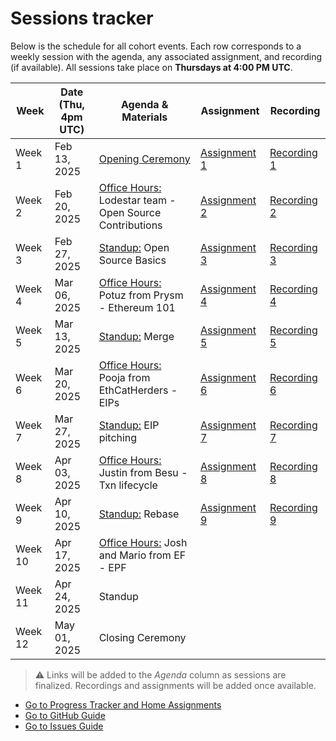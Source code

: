# Sessions tracker

Below is the schedule for all cohort events. Each row corresponds to a weekly session with the agenda, any associated assignment, and recording (if available). All sessions take place on **Thursdays at 4:00 PM UTC**.

| Week    | Date (Thu, 4pm UTC) | Agenda & Materials         | Assignment | Recording |
|---------|---------------------|----------------------------|------------|-----------|
| Week 1  | Feb 13, 2025        | [Opening Ceremony](https://github.com/wiepteam/studygroup/issues/24) |[Assignment 1](2-progress-tracker.md#week-1-assignment) | [Recording 1](https://youtu.be/XWVgnPFugbQ) |
| Week 2  | Feb 20, 2025        | [Office Hours:](https://github.com/wiepteam/studygroup/issues/25) Lodestar team - Open Source Contributions| [Assignment 2](2-progress-tracker.md#week-2-assignment) |  [Recording 2](https://youtu.be/avCiQeM1X6s) |
| Week 3  | Feb 27, 2025        | [Standup:](https://github.com/wiepteam/studygroup/issues/30) Open Source Basics | [Assignment 3](2-progress-tracker.md#week-3-assignment)   | [Recording 3](https://www.youtube.com/watch?v=sFtgCWqwg8I)|
| Week 4  | Mar 06, 2025        | [Office Hours:](https://github.com/wiepteam/studygroup/issues/41) Potuz from Prysm - Ethereum 101| [Assignment 4](2-progress-tracker.md#week-4-assignment)   | [Recording 4](https://www.youtube.com/watch?v=J4U79wnCMUk) |
| Week 5  | Mar 13, 2025        | [Standup:](https://github.com/wiepteam/studygroup/issues/46) Merge | [Assignment 5](2-progress-tracker.md#week-5-assignment) | [Recording 5](https://www.youtube.com/watch?v=HEx7J63Jfz4) |
| Week 6  | Mar 20, 2025        | [Office Hours:](https://github.com/wiepteam/studygroup/issues/64) Pooja from EthCatHerders - EIPs| [Assignment 6](2-progress-tracker.md#week-6-assignment)  | [Recording 6](https://youtu.be/3E9LJd_wyy4)|
| Week 7  | Mar 27, 2025        | [Standup:](https://github.com/wiepteam/studygroup/issues/75) EIP pitching | [Assignment 7](2-progress-tracker.md#week-7-assignment)   | [Recording 7](https://www.youtube.com/watch?v=YaOX5l8nuPo)   |
| Week 8  | Apr 03, 2025        | [Office Hours:](https://github.com/wiepteam/studygroup/issues/91) Justin from Besu - Txn lifecycle | [Assignment 8](2-progress-tracker.md#week-8-assignment) | [Recording 8](https://youtu.be/FfrRJ7CEFHU) |
| Week 9  | Apr 10, 2025        | [Standup:](https://github.com/wiepteam/studygroup/issues/105) Rebase | [Assignment 9](2-progress-tracker.md#week-9-assignment) | [Recording 9](https://youtu.be/4GNd8WYIPoI)  |
| Week 10 | Apr 17, 2025        | [Office Hours:](https://github.com/wiepteam/studygroup/issues/112) Josh and Mario from EF - EPF   |            |           |
| Week 11 | Apr 24, 2025        | Standup                    |            |           |
| Week 12 | May 01, 2025        | Closing Ceremony           |            |           |

 > &#x26A0; Links will be added to the *Agenda* column as sessions are finalized. Recordings and assignments will be added once available.

- [Go to Progress Tracker and Home Assignments](./2-progress-tracker.md)
- [Go to GitHub Guide](./3-github-guide.md)
- [Go to Issues Guide](./4-issues-guide.md)
